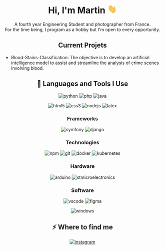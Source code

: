 <h1 align="center">Hi, I'm Martin <img width="30px" src="https://raw.githubusercontent.com/neikow/neikow/main/media/hi.gif"></h1>

<p align="center">A fourth year Engineering Student and photographer from France.</br>
For the time being, I program as a hobby but I'm open to every opportunity.</p>

<h2 align="center">Current Projets</h2>


- Blood-Stains-Classification: The objective is to develop an artificial intelligence model to assist and streamline the analysis of crime scenes involving blood.




<h2 align="center">🚀 Languages and Tools I Use</h2>
<p align="center">
  
  
  <img src="https://img.shields.io/badge/python-3670A0?style=for-the-badge&logo=python&logoColor=ffdd54" alt="python">
  <img src="https://img.shields.io/badge/php-%23777BB4.svg?style=for-the-badge&logo=php&logoColor=white" alt="php">
  <img src="https://img.shields.io/badge/Java-ED8B00?style=for-the-badge&logo=openjdk&logoColor=white" alt="java">
  
  
</p>
<p align="center">
  <img src="https://img.shields.io/badge/html5-%23E34F26.svg?style=for-the-badge&logo=html5&logoColor=white" alt="html5">
  <img src="https://img.shields.io/badge/css3-%231572B6.svg?style=for-the-badge&logo=css3&logoColor=white" alt="css3">
  <img src="https://img.shields.io/badge/node.js-6DA55F?style=for-the-badge&logo=node.js&logoColor=white" alt="nodejs">
  <img src="https://img.shields.io/badge/latex-%23008080.svg?style=for-the-badge&logo=latex&logoColor=white" alt="latex">
  
</p>
<p align="center">
  
</p>

<h3 align="center">Frameworks</h3>
<p align="center">
  <img src="https://img.shields.io/badge/symfony-%23000000.svg?style=for-the-badge&logo=symfony&logoColor=white" alt="symfony">
  <img src="https://img.shields.io/badge/django-%23092E20.svg?style=for-the-badge&logo=django&logoColor=white" alt="django">
</p>
<p align="center">
  
</p>

<h3 align="center">Technologies</h3>
<p align="center">
  <img src="https://img.shields.io/badge/NPM-%23000000.svg?style=for-the-badge&logo=npm&logoColor=white" alt="npm">
  <img src="https://img.shields.io/badge/git-%23F05033.svg?style=for-the-badge&logo=git&logoColor=white" alt="git">
  <img src="https://img.shields.io/badge/docker-%230db7ed.svg?style=for-the-badge&logo=docker&logoColor=white" alt="docker">
  <img src="https://img.shields.io/badge/kubernetes-%23326ce5.svg?style=for-the-badge&logo=kubernetes&logoColor=white" alt="kubernetes">
</p>

<h3 align="center">Hardware</h3>
<p align="center">
  
  <img src="https://img.shields.io/badge/-Arduino-00979D?style=for-the-badge&logo=Arduino&logoColor=white" alt="arduino">
  <img src="https://img.shields.io/badge/-STMicroelectronics-03234B?style=for-the-badge&logo=stmicroelectronics&logoColor=white" alt="stmicroelectronics">
</p>


<h3 align="center">Software</h3>
<p align="center">
  <img src="https://img.shields.io/badge/Visual%20Studio%20Code-0078d7.svg?style=for-the-badge&logo=visual-studio-code&logoColor=white" alt="vscode">
  
  <img src="https://img.shields.io/badge/figma-%23F24E1E.svg?style=for-the-badge&logo=figma&logoColor=white" alt="figma">
  
  
</p>
<p align="center">
  <img src="https://img.shields.io/badge/Windows-0078D6?style=for-the-badge&logo=windows&logoColor=white" alt="windows">
  
</p>
<h2 align= "center">⚡️ Where to find me</h2>
<p align="center"><a target="_blank" href="https://www.instagram.com/martin_baus" style="display: inline-block;"><img src="https://img.shields.io/badge/instagram-logo?style=for-the-badge&logo=instagram&logoColor=white&color=%23F35369" alt="instagram" /></a></p>

</p>
